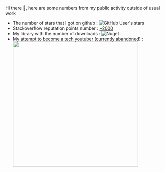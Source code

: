  Hi there 👋, here are some numbers from my public activity outside of usual work
- The number of stars that I got on github : ![GitHub User's stars](https://img.shields.io/github/stars/snmslavk)
- Stackoverflow reputation points number : [~2000](https://stackoverflow.com/users/1801080/slava)
- My library with the number of downloads : ![Nuget](https://img.shields.io/nuget/dt/kafka-net-core?label=kafka-net-core&style=for-the-badge)
- My attempt to become a tech youtuber (currently abandoned) : <img src="https://github.com/user-attachments/assets/c3bcf15c-2114-469e-8c2b-6d2fc6e7c1c8" width="400">




<!--
**snmslavk/snmslavk** is a ✨ _special_ ✨ repository because its `README.md` (this file) appears on your GitHub profile.

Here are some ideas to get you started:

- 🔭 I’m currently working on ...
- 🌱 I’m currently learning ...
- 👯 I’m looking to collaborate on ...
- 🤔 I’m looking for help with ...
- 💬 Ask me about ...
- 📫 How to reach me: ...
- 😄 Pronouns: ...
- ⚡ Fun fact: ...
-->

